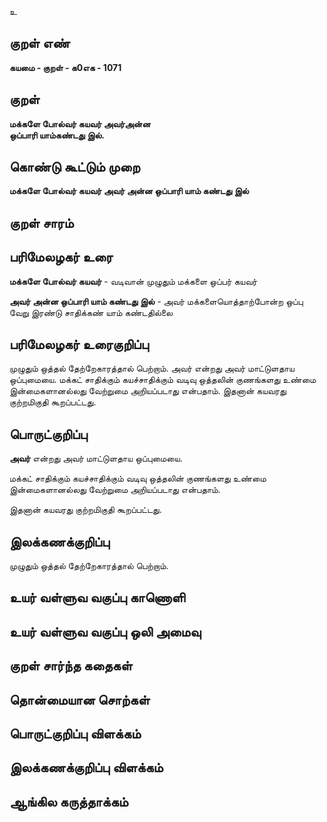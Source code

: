 உ

## குறள் எண் 

**கயமை - குறள் - க0எக - 1071**

## குறள் 

**மக்களே போல்வர் கயவர் அவர்அன்ன  
ஒப்பாரி யாம்கண்டது இல்.** 

## கொண்டு கூட்டும் முறை

**மக்களே போல்வர் கயவர் அவர் அன்ன ஒப்பாரி யாம் கண்டது இல்**

## குறள் சாரம் 


## பரிமேலழகர் உரை

**மக்களே போல்வர் கயவர்** - வடிவான் முழுதும் மக்களை ஒப்பர் கயவர் 

**அவர் அன்ன ஒப்பாரி யாம் கண்டது இல்** - அவர் மக்களையொத்தாற்போன்ற ஒப்பு வேறு இரண்டு சாதிக்கண் யாம் கண்டதில்லை

## பரிமேலழகர் உரைகுறிப்பு   

முழுதும் ஒத்தல் தேற்றேகாரத்தால் பெற்றாம். அவர் என்றது அவர் மாட்டுளதாய ஒப்புமையை. மக்கட் சாதிக்கும் கயச்சாதிக்கும் வடிவு ஒத்தலின் குணங்களது உண்மை இன்மைகளானல்லது வேற்றுமை அறியப்படாது என்பதாம். இதனான் கயவரது குற்றமிகுதி கூறப்பட்டது.

## பொருட்குறிப்பு 

**அவர்** என்றது அவர் மாட்டுளதாய ஒப்புமையை. 

மக்கட் சாதிக்கும் கயச்சாதிக்கும் வடிவு ஒத்தலின் குணங்களது உண்மை இன்மைகளானல்லது வேற்றுமை அறியப்படாது என்பதாம். 

இதனான் கயவரது குற்றமிகுதி கூறப்பட்டது.

## இலக்கணக்குறிப்பு  

முழுதும் ஒத்தல் தேற்றேகாரத்தால் பெற்றாம்.

## உயர் வள்ளுவ வகுப்பு காணொளி


## உயர் வள்ளுவ வகுப்பு ஒலி அமைவு 

 
## குறள் சார்ந்த கதைகள் 


## தொன்மையான சொற்கள்


## பொருட்குறிப்பு விளக்கம்


## இலக்கணக்குறிப்பு விளக்கம்


## ஆங்கில கருத்தாக்கம் 


